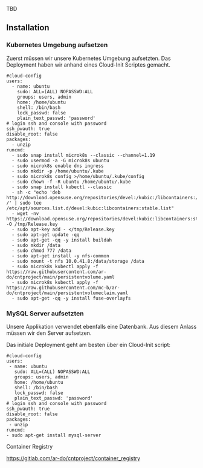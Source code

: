 TBD

## Installation

### Kubernetes Umgebung aufsetzen

Zuerst müssen wir unsere Kubernetes Umgebung aufsetzten. Das Deployment haben wir anhand eines Cloud-Init Scriptes gemacht.


```
#cloud-config
users:
  - name: ubuntu
    sudo: ALL=(ALL) NOPASSWD:ALL
    groups: users, admin
    home: /home/ubuntu
    shell: /bin/bash
    lock_passwd: false
    plain_text_passwd: 'password'        
# login ssh and console with password
ssh_pwauth: true
disable_root: false    
packages:
  - unzip
runcmd:
  - sudo snap install microk8s --classic --channel=1.19
  - sudo usermod -a -G microk8s ubuntu
  - sudo microk8s enable dns ingress 
  - sudo mkdir -p /home/ubuntu/.kube
  - sudo microk8s config >/home/ubuntu/.kube/config
  - sudo chown -f -R ubuntu /home/ubuntu/.kube
  - sudo snap install kubectl --classic 
  - sh -c "echo 'deb http://download.opensuse.org/repositories/devel:/kubic:/libcontainers:/stable/xUbuntu_18.04/ /' | sudo tee /etc/apt/sources.list.d/devel:kubic:libcontainers:stable.list"
  - wget -nv https://download.opensuse.org/repositories/devel:kubic:libcontainers:stable/xUbuntu_18.04/Release.key -O /tmp/Release.key
  - sudo apt-key add - </tmp/Release.key
  - sudo apt-get update -qq
  - sudo apt-get -qq -y install buildah 
  - sudo mkdir /data
  - sudo chmod 777 /data
  - sudo apt-get install -y nfs-common
  - sudo mount -t nfs 10.0.41.8:/data/storage /data 
  - sudo microk8s kubectl apply -f https://raw.githubusercontent.com/ar-do/cntproject/main/persistentvolume.yaml
  - sudo microk8s kubectl apply -f https://raw.githubusercontent.com/mc-b/ar-do/cntproject/main/persistentvolumeclaim.yaml
  - sudo apt-get -qq -y install fuse-overlayfs
 ```
 
 ### MySQL Server aufsetzten
 
 Unsere Applikation verwendet ebenfalls eine Datenbank. Aus diesem Anlass müssen wir den Server aufsetzen.
 
 Das initiale Deployment geht am besten über ein Cloud-Init script:
 
 ```
 #cloud-config
users:
  - name: ubuntu
    sudo: ALL=(ALL) NOPASSWD:ALL
    groups: users, admin
    home: /home/ubuntu
    shell: /bin/bash
    lock_passwd: false
    plain_text_passwd: 'password'        
# login ssh and console with password
ssh_pwauth: true
disable_root: false    
packages:
  - unzip
runcmd:
- sudo apt-get install mysql-server
```

Container Registry

https://gitlab.com/ar-do/cntproject/container_registry
